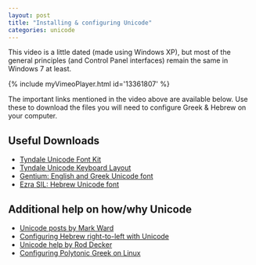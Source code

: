 ```yaml
---
layout: post
title: "Installing & configuring Unicode"
categories: unicode
---
```


This video is a little dated (made using Windows XP), but most of the general principles (and Control Panel interfaces) remain the same in Windows 7 at least.


{% include myVimeoPlayer.html id='13361807' %}


The important links mentioned in the video above are available below. Use these to download the files you will need to configure Greek & Hebrew on your computer.

## Useful Downloads

* [Tyndale Unicode Font Kit](http://www.tyndale.cam.ac.uk/index.php?page=unicode)
* [Tyndale Unicode Keyboard Layout](http://www.tyndale.cam.ac.uk/Fonts/DocFiles/Keyboards.htm)
* [Gentium: English and Greek Unicode font](http://scripts.sil.org/cms/scripts/page.php?site_id=nrsi&item_id=Gentium)
* [Ezra SIL: Hebrew Unicode font](http://scripts.sil.org/EzraSIL_Home)

## Additional help on how/why Unicode

* [Unicode posts by Mark Ward](http://byfaithweunderstand.com/?s=unicode)
* [Configuring Hebrew right-to-left with Unicode](http://www.hebrewsyntax.org/hebrew_resources/hebrew_in_windows_xp.pdf)
* [Unicode help by Rod Decker](http://ntresources.com/blog/?s=unicode)
* [Configuring Polytonic Greek on Linux](https://docs.google.com/Doc?id=dccdrjqk_4cqjn9zcj)